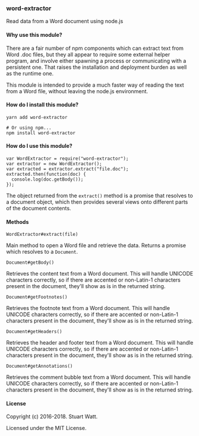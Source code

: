 ### word-extractor

Read data from a Word document using node.js


#### Why use this module?

There are a fair number of npm components which can extract text from Word .doc files, but they all appear to require some external helper program, and involve either spawning a process or communicating with a persistent one. That raises the installation and deployment burden as well as the runtime one.

This module is intended to provide a much faster way of reading the text from a Word file, without leaving the node.js environment.

#### How do I install this module?

```bash=
yarn add word-extractor

# Or using npm... 
npm install word-extractor
```

#### How do I use this module?

    var WordExtractor = require("word-extractor");
    var extractor = new WordExtractor();
    var extracted = extractor.extract("file.doc");
    extracted.then(function(doc) {
      console.log(doc.getBody());
    });

The object returned from the `extract()` method is a promise that resolves to a document object, which then provides several views onto different parts of the document contents.


#### Methods

`WordExtractor#extract(file)`

Main method to open a Word file and retrieve the data. Returns a promise which resolves to a `Document`.

`Document#getBody()`

Retrieves the content text from a Word document. This will handle UNICODE characters correctly, so if there are accented or non-Latin-1 characters present in the document, they'll show as is in the returned string.

`Document#getFootnotes()`

Retrieves the footnote text from a Word document. This will handle UNICODE characters correctly, so if there are accented or non-Latin-1 characters present in the document, they'll show as is in the returned string.

`Document#getHeaders()`

Retrieves the header and footer text from a Word document. This will handle UNICODE characters correctly, so if there are accented or non-Latin-1 characters present in the document, they'll show as is in the returned string.

`Document#getAnnotations()`

Retrieves the comment bubble text from a Word document. This will handle UNICODE characters correctly, so if there are accented or non-Latin-1 characters present in the document, they'll show as is in the returned string.


#### License

Copyright (c) 2016-2018. Stuart Watt.

Licensed under the MIT License.
